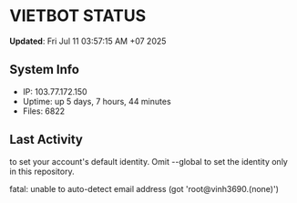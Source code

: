 # VIETBOT STATUS
**Updated**: Fri Jul 11 03:57:15 AM +07 2025

## System Info
- IP: 103.77.172.150
- Uptime: up 5 days, 7 hours, 44 minutes
- Files: 6822

## Last Activity

to set your account's default identity.
Omit --global to set the identity only in this repository.

fatal: unable to auto-detect email address (got 'root@vinh3690.(none)')
